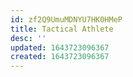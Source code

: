 ```yaml
---
id: zf2Q9UmuMDNYU7HK0HMeP
title: Tactical Athlete
desc: ''
updated: 1643723096367
created: 1643723096367
---
```


